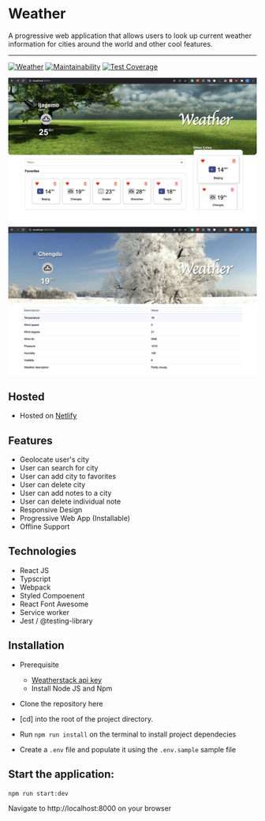 # Weather
A progressive web application that allows users to look up current weather information for cities around the world and other cool features.
<hr />

[![Weather](https://circleci.com/gh/Eazybee/Weather.svg?style=svg)](https://circleci.com/gh/circleci/circleci-docs)
[![Maintainability](https://api.codeclimate.com/v1/badges/391f1d82943b515d52dd/maintainability)](https://codeclimate.com/github/Eazybee/Weather/maintainability)
[![Test Coverage](https://api.codeclimate.com/v1/badges/391f1d82943b515d52dd/test_coverage)](https://codeclimate.com/github/Eazybee/Weather/test_coverage)

<img alt="Homepage Screenshot" src="https://github.com/Eazybee/Weather/blob/master/screenshots/Screenshot%202020-09-20%20at%2023.39.01.png?raw=true">
<img src="https://github.com/Eazybee/Weather/blob/master/screenshots/Screenshot%202020-09-20%20at%2023.39.15.png?raw=true">

## Hosted
* Hosted on  [Netlify](https://weather-front.netlify.app/)


## Features
* Geolocate user's city 
* User can search for city
* User can add city to favorites
* User can delete city
* User can add notes to a city
* User can delete individual note
* Responsive Design
* Progressive Web App (Installable)
* Offline Support

## Technologies
* React JS
* Typscript
* Webpack
* Styled Compoenent
* React Font Awesome
* Service worker
* Jest / @testing-library


## Installation
* Prerequisite
  * [Weatherstack api key](http://weatherstack.com/) 
  * Install Node JS and Npm

* Clone the repository here

* [cd] into the root of the project directory.

* Run `npm run install` on the terminal to install project dependecies

* Create a `.env` file and populate it using the `.env.sample` sample file

## Start the application:

```bash
npm run start:dev
```


Navigate to http://localhost:8000 on your browser
